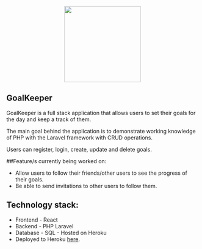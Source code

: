 <p align="center"><img src="https://encrypted-tbn0.gstatic.com/images?q=tbn%3AANd9GcQfat6yCnbdRWEl9TMWygT2-BADw9aA-bvTdWLeidhz32aq-zb3&usqp=CAU" width="200"></p>



## GoalKeeper

GoalKeeper is a full stack application that allows users to set their goals for the day and keep a track of them.

The main goal behind the application is to demonstrate working knowledge of PHP with the Laravel framework with CRUD operations.

Users can register, login, create, update and delete goals.

##Feature/s currently being worked on:
- Allow users to follow their friends/other users to see the progress of their goals.
- Be able to send invitations to other users to follow them.

## Technology stack:
- Frontend - React
- Backend - PHP Laravel
- Database - SQL - Hosted on Heroku
- Deployed to Heroku [here](http://goalkeepercheck.herokuapp.com/).


